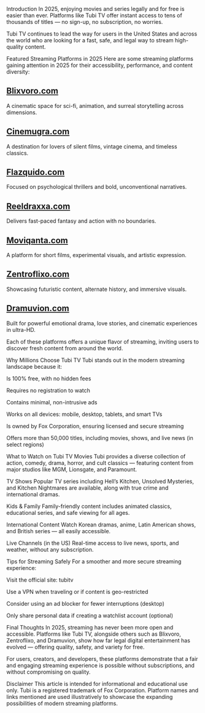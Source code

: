 Introduction
In 2025, enjoying movies and series legally and for free is easier than ever. Platforms like Tubi TV offer instant access to tens of thousands of titles — no sign-up, no subscription, no worries.

Tubi TV continues to lead the way for users in the United States and across the world who are looking for a fast, safe, and legal way to stream high-quality content.

Featured Streaming Platforms in 2025
Here are some streaming platforms gaining attention in 2025 for their accessibility, performance, and content diversity:

## [Blixvoro.com](https://123watchnow.com)

A cinematic space for sci-fi, animation, and surreal storytelling across dimensions.

## [Cinemugra.com](https://123watchnow.com)

A destination for lovers of silent films, vintage cinema, and timeless classics.

## [Flazquido.com](https://123watchnow.com)

Focused on psychological thrillers and bold, unconventional narratives.

## [Reeldraxxa.com](https://123watchnow.com)

Delivers fast-paced fantasy and action with no boundaries.

## [Moviqanta.com](https://123watchnow.com)

A platform for short films, experimental visuals, and artistic expression.

## [Zentroflixo.com](https://123watchnow.com)

Showcasing futuristic content, alternate history, and immersive visuals.

## [Dramuvion.com](https://123watchnow.com)

Built for powerful emotional drama, love stories, and cinematic experiences in ultra-HD.

Each of these platforms offers a unique flavor of streaming, inviting users to discover fresh content from around the world.

Why Millions Choose Tubi TV
Tubi stands out in the modern streaming landscape because it:

Is 100% free, with no hidden fees

Requires no registration to watch

Contains minimal, non-intrusive ads

Works on all devices: mobile, desktop, tablets, and smart TVs

Is owned by Fox Corporation, ensuring licensed and secure streaming

Offers more than 50,000 titles, including movies, shows, and live news (in select regions)

What to Watch on Tubi TV
Movies
Tubi provides a diverse collection of action, comedy, drama, horror, and cult classics — featuring content from major studios like MGM, Lionsgate, and Paramount.

TV Shows
Popular TV series including Hell’s Kitchen, Unsolved Mysteries, and Kitchen Nightmares are available, along with true crime and international dramas.

Kids & Family
Family-friendly content includes animated classics, educational series, and safe viewing for all ages.

International Content
Watch Korean dramas, anime, Latin American shows, and British series — all easily accessible.

Live Channels (in the US)
Real-time access to live news, sports, and weather, without any subscription.

Tips for Streaming Safely
For a smoother and more secure streaming experience:

Visit the official site: tubitv

Use a VPN when traveling or if content is geo-restricted

Consider using an ad blocker for fewer interruptions (desktop)

Only share personal data if creating a watchlist account (optional)

Final Thoughts
In 2025, streaming has never been more open and accessible. Platforms like Tubi TV, alongside others such as Blixvoro, Zentroflixo, and Dramuvion, show how far legal digital entertainment has evolved — offering quality, safety, and variety for free.

For users, creators, and developers, these platforms demonstrate that a fair and engaging streaming experience is possible without subscriptions, and without compromising on quality.

Disclaimer
This article is intended for informational and educational use only. Tubi is a registered trademark of Fox Corporation. Platform names and links mentioned are used illustratively to showcase the expanding possibilities of modern streaming platforms.
